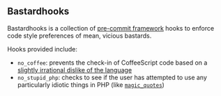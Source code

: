 ## Bastardhooks

Bastardhooks is a collection of [pre-commit framework](http://pre-commit.com) hooks to enforce code style preferences of mean, vicious bastards.

Hooks provided include:

* `no_coffee`: prevents the check-in of CoffeeScript code based on a [slightly irrational dislike of the language](https://tommorris.org/posts/9029)
* `no_stupid_php`: checks to see if the user has attempted to use any particularly idiotic things in PHP (like [`magic_quotes`](http://php.net/manual/en/security.magicquotes.php))
